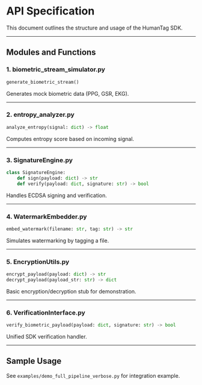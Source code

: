# API Specification

This document outlines the structure and usage of the HumanTag SDK.

---

## Modules and Functions

### 1. biometric_stream_simulator.py
```python
generate_biometric_stream()
```
Generates mock biometric data (PPG, GSR, EKG).

---

### 2. entropy_analyzer.py
```python
analyze_entropy(signal: dict) -> float
```
Computes entropy score based on incoming signal.

---

### 3. SignatureEngine.py
```python
class SignatureEngine:
    def sign(payload: dict) -> str
    def verify(payload: dict, signature: str) -> bool
```
Handles ECDSA signing and verification.

---

### 4. WatermarkEmbedder.py
```python
embed_watermark(filename: str, tag: str) -> str
```
Simulates watermarking by tagging a file.

---

### 5. EncryptionUtils.py
```python
encrypt_payload(payload: dict) -> str
decrypt_payload(payload_str: str) -> dict
```
Basic encryption/decryption stub for demonstration.

---

### 6. VerificationInterface.py
```python
verify_biometric_payload(payload: dict, signature: str) -> bool
```
Unified SDK verification handler.

---

## Sample Usage
See `examples/demo_full_pipeline_verbose.py` for integration example.
